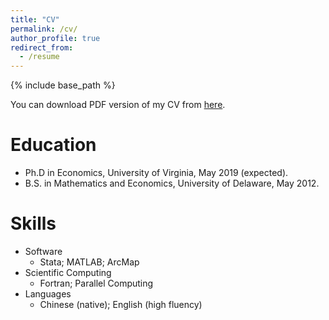 ```yaml
---
title: "CV"
permalink: /cv/
author_profile: true
redirect_from:
  - /resume
---
```


{% include base_path %}

You can download PDF version of my CV from [here](https://www.dropbox.com/s/q9hkdrloeufew83/Lin_CV.pdf?dl=0).

Education
======
* Ph.D in Economics, University of Virginia, May 2019 (expected).
* B.S. in Mathematics and Economics, University of Delaware, May 2012.

Skills
======
* Software
  * Stata; MATLAB; ArcMap
* Scientific Computing
  * Fortran; Parallel Computing
* Languages
  * Chinese (native); English (high fluency)  
